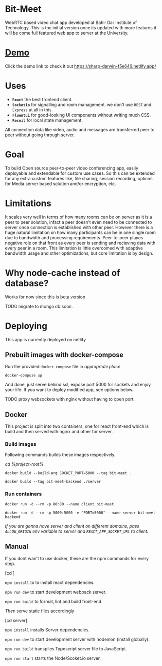 # Bit-Meet

WebRTC based video chat app developed at Bahir Dar Institute of Technology.
This is the initial version once its updated with more features it will be come
full featured web app to server at the University.

# [Demo](https://sharp-darwin-f5e646.netlify.app/)

Click the demo link to check it out https://sharp-darwin-f5e646.netlify.app/

# Uses

-   **`React`** the best frontend client.
-   **`Socketio`** for signalling and room management. we don't use `REST` and `Express` at all in this.
-   **`Fluentui`** for good-looking UI components without writing much CSS.
-   **`Recoil`** for local state management.

All connection data like video, audio and messages are transferred peer to peer without going through server.

# Goal

To build Open source peer-to-peer video conferencing app, easily deployable and extendable for custom use cases. So this can be extended for any extra custom features like, file sharing, session recording, options for Media server based solution and/or encryption, etc.

# Limitations

It scales very well in terms of how many rooms can be on server as it is a peer to peer solution, infact a peer doesn't even need to be connected to server once connection is established with other peer. However there is a huge natural limitation on how many participants can be in one single room due to bandwidth and processing requirements. Peer-to-peer playes negative role on that front as every peer is sending and recieving data with every peer in a room. This limitation is little overcomed with adaptive bandwidth usage and other optimizations, but core limitation is by design.

# Why node-cache instead of database?

Works for now since this is beta version

TODO migrate to mongo db soon.

# Deploying

This app is currently deployed on netlify

## Prebuilt images with docker-compose

Run the provided `docker-compose` file in _appropriate place_

`docker-compose up`

And done, just serve behind ssl, expose port 5000 for sockets and enjoy your life. If you want to deploy modified app, see options below.

TODO proxy websockets with nginx without having to open port.

## Docker

This project is split into two containers, one for react front-end which is build and then served with nginx and other for server.

### Build images

Following commands builds these images respectively.

_cd %project-root%_

`docker build --build-arg SOCKET_PORT=5000 --tag bit-meet .`

`docker build --tag bit-meet-backend ./server`

### Run containers

`docker run -d --rm -p 80:80 --name client bit-meet`

`docker run -d --rm -p 5000:5000 -e "PORT=5000" --name server bit-meet-backend`

_If you are gonna have server and client on different domains, pass `ALLOW_ORIGIN` env variable to server and `REACT_APP_SOCKET_URL` to client._

## Manual

If you dont wan't to use docker, these are the npm commands for every step.

[cd <project-root>]

`npm install` to to install react dependencies.

`npm run dev` to start development webpack server.

`npm run build` to format, lint and build front-end.

_Then_ serve static files accordingly

[cd server]

`npm install` installs Server dependencies.

`npm run dev` to start development server with nodemon (install globally).

`npm run build` transpiles Typescript server file to JavaScript.

`npm run start` starts the Node/Scoket.io server.
